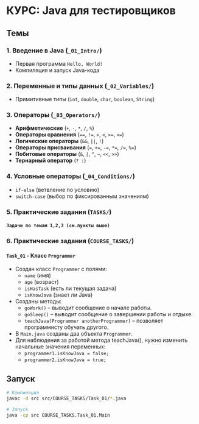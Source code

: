 # КУРС: Java для тестировщиков


## Темы
### 1. Введение в Java (`_01_Intro/`)
- Первая программа `Hello, World!`
- Компиляция и запуск Java-кода

### 2. Переменные и типы данных (`_02_Variables/`)
- Примитивные типы (`int`, `double`, `char`, `boolean`, `String`)

### 3. Операторы (`_03_Operators/`)
- **Арифметические** (`+`, `-`, `*`, `/`, `%`)
- **Операторы сравнения** (`==`, `!=`, `>`, `<`, `>=`, `<=`)
- **Логические операторы** (`&&`, `||`, `!`)
- **Операторы присваивания** (`=`, `+=`, `-=`, `*=`, `/=`, `%=`)
- **Побитовые операторы** (`&`, `|`, `^`, `~`, `<<`, `>>`)
- **Тернарный оператор** (`? :`)

### 4. Условные операторы (`_04_Conditions/`)
- `if-else` (ветвление по условию)
- `switch-case` (выбор по фиксированным значениям)

### 5. Практические задания (`TASKS/`)
#### `Задачи по темам 1,2,3 (см.пункты выше)` 

### 6. Практические задания (`COURSE_TASKS/`)
#### `Task_01` - **Класс `Programmer`**
- Создан класс `Programmer` с полями:
  - `name` (имя)
  - `age` (возраст)
  - `isHasTask` (есть ли текущая задача)
  - `isKnowJava` (знает ли Java)
- Созданы методы:
  - `goWork()` – выводит сообщение о начале работы.
  - `goSleep()` – выводит сообщение о завершении работы и отдыхе.
  - `teachJava(Programmer anotherProgrammer)` – позволяет программисту обучать другого.
- В `Main.java` созданы два объекта `Programmer`.
- Для наблюдения за работой метода teachJava(), нужно изменить начальные значения переменных:
  - `programmer1.isKnowJava = false;`
  - `programmer2.isKnowJava = true;` 



  
## Запуск 
```sh
# Компиляция
javac -d src src/COURSE_TASKS/Task_01/*.java

# Запуск
java -cp src COURSE_TASKS.Task_01.Main


